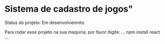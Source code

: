 <h1>Sistema de cadastro de jogos"</h1>

Status do projeto: Em desenvolviemnto

Para rodar esse projeto na sua maquina, por favor digite:
...
npm install react
...
